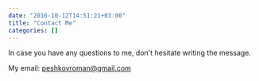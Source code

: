 ```yaml
---
date: "2016-10-12T14:51:21+03:00"
title: "Contact Me"
categories: []
---
```


In case you have any questions to me, don't hesitate writing the message.

My email: [peshkovroman@gmail.com](mailto:peshkovroman@gmail.com)
